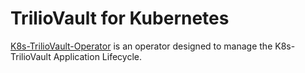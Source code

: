 # TrilioVault for Kubernetes

[K8s-TrilioVault-Operator](https://trilio.io) is an operator designed to manage the K8s-TrilioVault Application 
Lifecycle.
